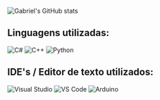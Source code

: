 ![Gabriel's GitHub stats](https://github-readme-stats.vercel.app/api?username=gmrques&show_icons=true&theme=great-gatsby)

<h2>Linguagens utilizadas:</h2>

![C#](https://img.shields.io/badge/c%23-000000.svg?style=for-the-badge&logo=c-sharp&logoColor=5C2D91)
![C++](https://img.shields.io/badge/c++-000000.svg?style=for-the-badge&logo=c%2B%2B&logoColor=0078D4)
![Python](https://img.shields.io/badge/Python-000000?style=for-the-badge&logo=python&logoColor=FFD43B)

<h2>IDE's / Editor de texto utilizados:</h2>

![Visual Studio](https://img.shields.io/badge/Visual_Studio-000000?style=for-the-badge&logo=visual%20studio&logoColor=5C2D91)
![VS Code](https://img.shields.io/badge/Visual_Studio_Code-000000?style=for-the-badge&logo=visual%20studio%20code&logoColor=0078D4)
![Arduino](https://img.shields.io/badge/Arduino_IDE-000000?style=for-the-badge&logo=arduino&logoColor=00979D)

<!--
**gbbgalvao/gbbgalvao** is a ✨ _special_ ✨ repository because its `README.md` (this file) appears on your GitHub profile.

Here are some ideas to get you started:

- 🔭 I’m currently working on ...
- 🌱 I’m currently learning ...
- 👯 I’m looking to collaborate on ...
- 🤔 I’m looking for help with ...
- 💬 Ask me about ...
- 📫 How to reach me: ...
- 😄 Pronouns: ...
- ⚡ Fun fact: ...
-->

